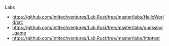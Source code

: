 Labs
* https://github.com/intltechventures/Lab.Rust/tree/master/labs/HelloWorld/src
* https://github.com/intltechventures/Lab.Rust/tree/master/labs/guessing_game
* https://github.com/intltechventures/Lab.Rust/tree/master/labs/httptest
